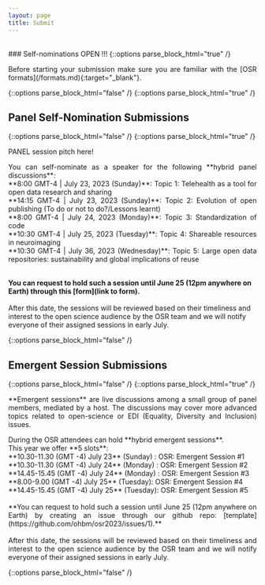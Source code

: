 ```yaml
---
layout: page
title: Submit
---
```


<div id="submission"></div>
<br>
### Self-nominations OPEN !!! 
{::options parse_block_html="true" /}
<p align="justify">
  Before starting your submission make sure you are familiar with the [OSR formats](/formats.md){:target="_blank"}.
</p>
{::options parse_block_html="false" /}
{::options parse_block_html="true" /}

## Panel Self-Nomination Submissions 

{::options parse_block_html="false" /}
{::options parse_block_html="true" /}
<p align="justify">
  PANEL session pitch here!
</p>
<p align="justify">
You can self-nominate as a speaker for the following **hybrid panel discussions**: <br> 
**8:00 GMT-4 | July 23, 2023 (Sunday)**: Topic 1: Telehealth as a tool for open data research and sharing <br>
**14:15 GMT-4 | July 23, 2023 (Sunday)**: Topic 2: Evolution of open publishing (To do or not to do?/Lessons learnt) <br>
**8:00 GMT-4 | July 24, 2023 (Monday)**: Topic 3: Standardization of code <br>
**10:30 GMT-4 | July 25, 2023 (Tuesday)**: Topic 4: Shareable resources in neuroimaging <br>
**10:30 GMT-4 | July 36, 2023 (Wednesday)**: Topic 5: Large open data repositories: sustainability and global implications of reuse <br><br>
 
**You can request to hold such a session until June 25 (12pm anywhere on Earth) through this [form](link to form).**<br> <br>
After this date, the sessions will be reviewed based on their timeliness and interest to the open science audience by the OSR team and we will notify everyone of their assigned sessions in early July. <br> 
</p>
{::options parse_block_html="false" /}

## Emergent Session Submissions

{::options parse_block_html="false" /}
{::options parse_block_html="true" /}
<p align="justify">
  **Emergent sessions** are live discussions among a small group of panel members, mediated by a host. The discussions may cover more advanced topics related to open-science or EDI (Equality, Diversity and Inclusion) issues.
</p>
<p align="justify">
During the OSR attendees can hold **hybrid emergent sessions**. <br> 
This year we offer **5 slots**:<br>
**10.30-11.30 (GMT -4) July 23** (Sunday) : OSR: Emergent Session #1 <br>
**10.30-11.30 (GMT -4) July 24** (Monday) : OSR: Emergent Session #2 <br>
**14.45-15.45 (GMT -4) July 24** (Monday) : OSR: Emergent Session #3 <br>
**8.00-9.00 (GMT -4) July 25** (Tuesday): OSR: Emergent Session #4 <br>
**14.45-15.45 (GMT -4) July 25** (Tuesday): OSR: Emergent Session #5 <br>
<br> 
**You can request to hold such a session until June 25 (12pm anywhere on Earth) by creating an issue through our github repo: [template](https://github.com/ohbm/osr2023/issues/1).**<br> <br>
After this date, the sessions will be reviewed based on their timeliness and interest to the open science audience by the OSR team and we will notify everyone of their assigned sessions in early July. <br> 
</p>
{::options parse_block_html="false" /}

<!-- <figure class="video_container">
  <iframe width="640px" height= "480px" src= "https://forms.office.com/Pages/ResponsePage.aspx?id=DQSIkWdsW0yxEjajBLZtrQAAAAAAAAAAAAMAAC9pqdJUME0xMUowV0ZEWEpWQjM3TVRFVk5SOE1YSC4u&embed=true" frameborder= "0" marginwidth= "0" marginheight= "0" style= "border: none; max-width:100%; max-height:100vh" allowfullscreen webkitallowfullscreen mozallowfullscreen msallowfullscreen> </iframe>
</figure> -->
<br>
